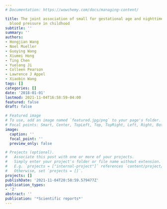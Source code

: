 ```yaml
---
# Documentation: https://wowchemy.com/docs/managing-content/

title: The joint association of small for gestational age and nighttime sleep with
  blood pressure in childhood
subtitle: ''
summary: ''
authors:
- Hongjian Wang
- Noel Mueller
- Guoying Wang
- Xiumei Hong
- Ting Chen
- Yuelong Ji
- Colleen Pearson
- Lawrence J Appel
- Xiaobin Wang
tags: []
categories: []
date: '2018-01-01'
lastmod: 2021-11-04T16:58:59-04:00
featured: false
draft: false

# Featured image
# To use, add an image named `featured.jpg/png` to your page's folder.
# Focal points: Smart, Center, TopLeft, Top, TopRight, Left, Right, BottomLeft, Bottom, BottomRight.
image:
  caption: ''
  focal_point: ''
  preview_only: false

# Projects (optional).
#   Associate this post with one or more of your projects.
#   Simply enter your project's folder or file name without extension.
#   E.g. `projects = ["internal-project"]` references `content/project/deep-learning/index.md`.
#   Otherwise, set `projects = []`.
projects: []
publishDate: '2021-11-04T20:58:59.579477Z'
publication_types:
- '2'
abstract: ''
publication: '*Scientific reports*'
---
```


